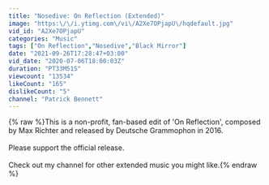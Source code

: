 ```yaml
---
title: "Nosedive: On Reflection (Extended)"
image: "https:\/\/i.ytimg.com\/vi\/A2Xe7OPjapU\/hqdefault.jpg"
vid_id: "A2Xe7OPjapU"
categories: "Music"
tags: ["On Reflection","Nosedive","Black Mirror"]
date: "2021-09-26T17:28:47+03:00"
vid_date: "2020-07-06T18:00:03Z"
duration: "PT33M51S"
viewcount: "13534"
likeCount: "165"
dislikeCount: "5"
channel: "Patrick Bennett"
---
```

{% raw %}This is a non-profit, fan-based edit of 'On Reflection', composed by Max Richter and released by Deutsche Grammophon in 2016.<br /><br />Please support the official release.<br /><br />Check out my channel for other extended music you might like.{% endraw %}
